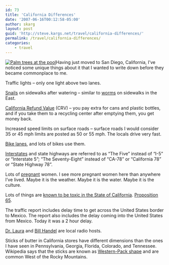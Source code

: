 ```yaml
---
id: 73
title: 'California Differences'
date: '2007-06-16T00:12:58-05:00'
author: skarg
layout: post
guid: 'http://steve.kargs.net/travel/california-differences/'
permalink: /travel/california-differences/
categories:
    - travel
---
```


[![Palm trees at the pool](http://steve.kargs.net/wp-content/uploads/2007/thumbs/img_5503.jpg "Palm trees at the pool")](http://steve.kargs.net/wp-content/uploads/2007/img_5503.jpg)Having just moved to San Diego, California, I’ve noticed some unique things about it that I wanted to write down before they became commonplace to me.

Traffic lights – only one light above two lanes.

[Snails](http://en.wikipedia.org/wiki/Snail) on sidewalks after watering – similar to [worms](http://en.wikipedia.org/wiki/Earthworm) on sidewalks in the East.

[California Refund Value](http://en.wikipedia.org/wiki/California_Refund_Value) (CRV) – you pay extra for cans and plastic bottles, and if you take them to a recycling center after emptying them, you get money back.

Increased speed limits on surface roads – surface roads I would consider 35 or 45 mph limits are posted as 50 or 55 mph. The locals drive very fast.

[Bike lanes](http://en.wikipedia.org/wiki/Bike_lane), and lots of bikes use them.

[Interstates](http://en.wikipedia.org/wiki/Interstate_Highway_System) and state highways are referred to as “The Five” instead of “I-5” or “Interstate 5”; “The Seventy-Eight” instead of “CA-78” or “California 78” or “State Highway 78”.

Lots of [pregnant](http://en.wikipedia.org/wiki/Pregnant) women. I see more pregnant women here than anywhere I’ve lived. Maybe it is the weather. Maybe it is the water. Maybe it is the culture.

Lots of things are [known to be toxic in the State of California](http://www.oehha.ca.gov/). [Proposition 65](http://en.wikipedia.org/wiki/Proposition_65).

The traffic report includes delay time to get across the United States border to Mexico. The report also includes the delay coming into the United States from Mexico. Today it was a 2 hour delay.

[Dr. Laura](http://www.drlaura.com/) and [Bill Handel](http://www.handelonthelaw.com/) are local radio hosts.

Sticks of butter in California stores have different dimensions than the ones I have seen in Pennsylvania, Georgia, Florida, Colorado, and Tennessee. Wikipedia says that the sticks are known as [Western-Pack shape](http://en.wikipedia.org/wiki/Butter) and are common West of the Rocky Mountains.
